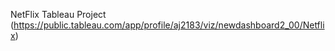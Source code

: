 NetFlix Tableau Project  (https://public.tableau.com/app/profile/aj2183/viz/newdashboard2_00/Netflix)
